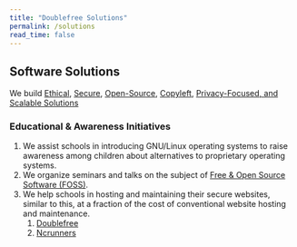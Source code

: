```yaml
---
title: "Doublefree Solutions"
permalink: /solutions
read_time: false
---
```


## Software Solutions

We build [Ethical](/ethical-technology), [Secure](/secure), [Open-Source](/free), [Copyleft](/ethical-technology), [Privacy-Focused, and Scalable Solutions](/secure)


### Educational & Awareness Initiatives

1. We assist schools in introducing GNU/Linux operating systems to raise awareness among children about alternatives to proprietary operating systems.
2. We organize seminars and talks on the subject of [Free & Open Source Software (FOSS)](/floss).
3. We help schools in hosting and maintaining their secure websites, similar to this, at a fraction of the cost of conventional website hosting and maintenance.
    1. [Doublefree](https://doublefree.in)
    2. [Ncrunners](https://ncrunners.in)
